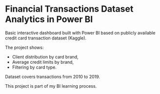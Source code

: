 # Financial Transactions Dataset Analytics in Power BI

Basic interactive dashboard built with Power BI based on publicly available credit card transaction dataset (Kaggle).

The project shows:
- Client distribution by card brand,
- Average credit limits by brand,
- Filtering by card type.

Dataset covers transactions from 2010 to 2019.

This project is part of my BI learning process.
